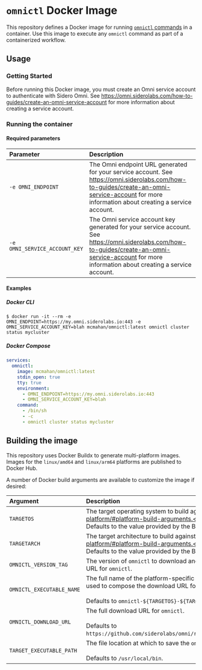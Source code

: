 # `omnictl` Docker Image

This repository defines a Docker image for running [`omnictl` commands](https://omni.siderolabs.com/reference/cli)
in a container. Use this image to execute any `omnictl` command as part of a containerized workflow.

## Usage

### Getting Started

Before running this Docker image, you must create an Omni service account to authenticate with Sidero Omni.
See https://omni.siderolabs.com/how-to-guides/create-an-omni-service-account for more information about creating
a service account.

### Running the container

#### Required parameters

| Parameter                     | Description                                                                                                                                                                                                 |
|:------------------------------|:------------------------------------------------------------------------------------------------------------------------------------------------------------------------------------------------------------|
| `-e OMNI_ENDPOINT`            | The Omni endpoint URL generated for your service account. See https://omni.siderolabs.com/how-to-guides/create-an-omni-service-account for more information about creating a service account.        |
| `-e OMNI_SERVICE_ACCOUNT_KEY` | The Omni service account key generated for your service account. See https://omni.siderolabs.com/how-to-guides/create-an-omni-service-account for more information about creating a service account. |

#### Examples

##### Docker CLI

```shell
$ docker run -it --rm -e OMNI_ENDPOINT=https://my.omni.siderolabs.io:443 -e OMNI_SERVICE_ACCOUNT_KEY=blah mcmahan/omnictl:latest omnictl cluster status mycluster
```

##### Docker Compose

```yaml
services:
  omnictl:
    image: mcmahan/omnictl:latest
    stdin_open: true
    tty: true
    environment:
      - OMNI_ENDPOINT=https://my.omni.siderolabs.io:443
      - OMNI_SERVICE_ACCOUNT_KEY=blah
    command:
      - /bin/sh
      - -c
      - omnictl cluster status mycluster
```

## Building the image

This repository uses Docker Buildx to generate multi-platform images. Images for the `linux/amd64` and `linux/arm64`
platforms are published to Docker Hub.

A number of Docker build arguments are available to customize the image if desired:

| Argument                  | Description                                                                                                                                                                                                                                                           |
|:--------------------------|:----------------------------------------------------------------------------------------------------------------------------------------------------------------------------------------------------------------------------------------------------------------------|
| `TARGETOS`                | The target operating system to build against as specified by https://docs.docker.com/build/guide/multi-platform/#platform-build-arguments.<br/><br/>Defaults to the value provided by the Buildx builder, if applicable.                                              |
| `TARGETARCH`              | The target architecture to build against as specified by https://docs.docker.com/build/guide/multi-platform/#platform-build-arguments.<br/><br/>Defaults to the value provided by the Buildx builder, if applicable.                                                  |
| `OMNICTL_VERSION_TAG`     | The version of `omnictl` to download and include as part of the image. This is used to compose the download URL for `omnictl`.                                                                                                                                        |
| `OMNICTL_EXECUTABLE_NAME` | The full name of the platform-specific `omnictl` executable as packaged in the [Sidero Omni releases](https://github.com/siderolabs/omni/releases). This is used to compose the download URL for `omnictl`.<br/><br/>Defaults to `omnictl-${TARGETOS}-${TARGETARCH}`. |
| `OMNICTL_DOWNLOAD_URL`    | The full download URL for `omnictl`.<br/><br/>Defaults to `https://github.com/siderolabs/omni/releases/download/${OMNICTL_VERSION_TAG}/${OMNICTL_EXECUTABLE_NAME}`.                                                                                                   |
| `TARGET_EXECUTABLE_PATH`  | The file location at which to save the `omnictl` executable in the target image.<br/><br/>Defaults to `/usr/local/bin`.                                                                                                                                               |
